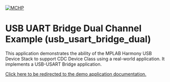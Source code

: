 

[![MCHP](https://www.microchip.com/ResourcePackages/Microchip/assets/dist/images/logo.png)](https://www.microchip.com)

# USB UART Bridge Dual Channel Example (usb_usart_bridge_dual)

This application demonstrates the ability of the MPLAB Harmony USB Device Stack to support CDC Device Class using a real-world application. It implements a USB-USART Bridge application. 

[Click here to be redirected to the demo application documentation.](https://onlinedocs.microchip.com/v2/keyword-lookup?keyword=USB_APPS_DEVICE_USB_UART_BRIDGE_DUAL_CHANNEL_EXAMPLE&redirect=true)
